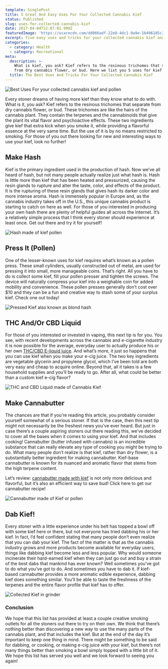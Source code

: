 ```yaml
---
template: SinglePost
title: 5 Great And Easy Uses For Your Collected Cannabis Kief
status: Published
slug: uses-for-collected-cannabis-kief
date: 2017-04-04T12:07:01.990Z
featuredImage: 'https://ucarecdn.com/dd066adf-22e8-4dc1-9a9e-1b496185c35e/'
excerpt: five easy uses and tricks for your collected cannabis kief and pollen
categories:
  - category: Health
  - category: Recreational
meta:
  description: >-
    What is kief, you ask? Kief refers to the resinous trichomes that separate
    from dry cannabis flower, or bud. Here we list you 5 uses for kief
  title: The Best Uses And Tricks For Your Collected Cannabis Kief
---
```

![Best Uses For your collected cannabis kief and pollen](https://ucarecdn.com/4d379847-d2d4-4fe8-b60a-70661d2c4c53/)

Every stoner dreams of having more kief than they know what to do with. What is it, you ask? Kief refers to the resinous trichomes that separate from dry cannabis flower, or bud. These trichomes are like the hairs of the cannabis plant. They contain the terpenes and the cannabinoids that give the plant its vital flavor and psychoactive effects. These two ingredients give kief that extra kick when you smoke it, while providing a flavorful essence at the very same time. But the use of it is by no means restricted to smoking. For those of you out there looking for new and interesting ways to use your kief, look no further!

<div style= data-mantis-zone="testa"></div>

## Make Hash

Kief is the primary ingredient used in the production of hash. Now we’ve all heard of hash, but not many people actually realize just what hash is. Hash is little more than kief that has been heated and pressurized, causing the resin glands to rupture and alter the taste, color, and effects of the product. It is the rupturing of these resin glands that gives hash its darker color and more intense aroma. Hash is immensely popular in Europe and, as the cannabis industry takes off in the U.S., this unique cannabis product is starting to catch on here as well. For those of you interested in producing your own hash there are plenty of helpful guides all across the Internet. It’s a relatively simple process that I think every stoner should experience at least once. Get out there and try it for yourself!

![Hash made of kief pollen](https://ucarecdn.com/70a7117b-7052-495c-b19c-672723d623de/)

## Press It (Pollen)

One of the lesser-known uses for kief requires what’s known as a pollen press. These small cylinders, usually constructed out of metal, are used for pressing it into small, more manageable coins. That’s right. All you have to do is collect some kief, fill your pollen presser and tighten the screws. The device will naturally compress your kief into a weighable coin for added mobility and convenience. These pollen presses generally don’t cost over $10 and they can be a fun and creative way to stash some of your surplus kief. Check one out today!

![Pressed Kief also known as blond hash](https://ucarecdn.com/bbc72934-e1a7-4788-a19c-0f910bd13ff4/)

## THC And/Or CBD Liquid

For those of you interested or invested in vaping, this next tip is for you. You see, with recent developments across the cannabis and e-cigarette industry it is now possible for the average, everyday user to actually produce his or her own [THC/CBD E-liquid juice](https://weedhack.de/thc-liquid-selbst-machen-e-liquid/). And what’s more, it just so happens that you can use kief when you make your e-cig juice. The two key ingredients are vegetable glycerin and propylene glycol, which I’ve been told are both very easy and cheap to acquire online. Beyond that, all it takes is a few household supplies and you’ll be ready to go. After all, what could be better than a custom kief e-cig flavor?

![THC and CBD Liquid made of Cannabis Kief](https://ucarecdn.com/a5ddeb2a-6f03-46dd-b9c8-c493bdbab0cb/)

## Make Cannabutter

The chances are that if you’re reading this article, you probably consider yourself somewhat of a serious stoner. If that is the case, then this next tip might not necessarily be the freshest news you’ve ever heard. But just in case there’s a couple aspiring stoners out there reading this, we’ve decided to cover all the bases when it comes to using your kief. And that includes cooking! Cannabutter (butter infused with cannabis) is an incredible substance that can really elevate any type of cooking you might be trying to do. What many people don’t realize is that kief, rather than dry flower, is a substantially better ingredient for making cannabutter. Kief-base cannabutter is known for its nuanced and aromatic flavor that stems from the high terpene content.

Let’s review: [cannabutter made with kief](https://weedshome.com/marijuana-and-cannabis-butter-recipe) is not only more delicious and flavorful, but it’s also an efficient way to save bud! Click here to get our cannabutter recipe!

![Cannabutter made of Kief or pollen](https://ucarecdn.com/26c922a0-420f-48db-b108-0eecb896f7da/)

## Dab Kief!

Every stoner with a little experience under his belt has topped a bowl off with some kief here or there, but not everyone has tried dabbing his or her kief. In fact, I’d feel confident stating that many people don’t even realize that you can dab your kief. The fact of the matter is that as the cannabis industry grows and more products become available for everyday users, things like dabbing kief become less and less popular. Why would someone incinerate their hard-earned kief when they can just go out and buy a strain of the best dabs that mankind has ever known? Well sometimes you’ve got to do what you’ve got to do. And sometimes you have to dab it. If kief-based cannabutter provides a more aromatic edible experience, dabbing kief does something similar. You’ll be able to taste the freshness of the terpenes and the entire flavor profile that kief has to offer.

![Collected Kief in grinder](https://ucarecdn.com/6bb13826-e281-4302-addc-7abba936eeb8/)

### Conclusion

We hope that this list has provided at least a couple creative smoking outlets for all the stoners out there to try on their own. We think that there’s nothing better than discovering a new way to use the many parts of the cannabis plant, and that includes the kief. But at the end of the day it’s important to keep one thing in mind. There might be something to be said for dabbing, or cooking, or making e-cig juice with your kief, but there’s not many things better than smoking a bowl simply topped with a little bit of it. We hope this list has served you well and we look forward to seeing you again!

